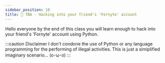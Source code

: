 ```yaml
---
sidebar_position: 10
title: 👾 TBA - Hacking into your friend's 'Fornyte' account
---
```


Hello everyone by the end of this class you will learn enough to hack into your
friend's 'Fornyte' account using Python.

:::caution Disclaimer
I don't condone the use of Python or any language programming for the performing
of illegal activities. This is just a simiplified imaginary scenario... (o･ω･o)
:::


